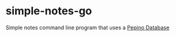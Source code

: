# simple-notes-go

Simple notes command line program that uses a [Pepino Database](https://github.com/lucie-cupcakes/pepino)

